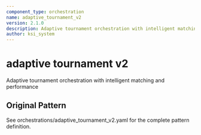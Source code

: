 ```yaml
---
component_type: orchestration
name: adaptive_tournament_v2
version: 2.1.0
description: Adaptive tournament orchestration with intelligent matching and performance
author: ksi_system
---
```


# adaptive tournament v2

Adaptive tournament orchestration with intelligent matching and performance

## Original Pattern

See orchestrations/adaptive_tournament_v2.yaml for the complete pattern definition.
